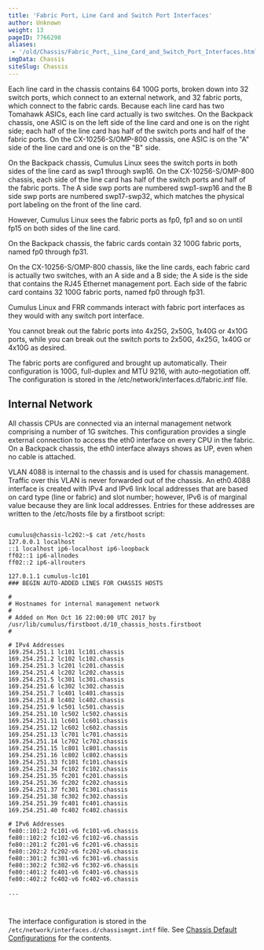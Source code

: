 ```yaml
---
title: 'Fabric Port, Line Card and Switch Port Interfaces'
author: Unknown
weight: 13
pageID: 7766298
aliases:
 - '/old/Chassis/Fabric_Port,_Line_Card_and_Switch_Port_Interfaces.html'
imgData: Chassis
siteSlug: Chassis
---
```

Each line card in the chassis contains 64 100G ports, broken down into
32 switch ports, which connect to an external network, and 32 fabric
ports, which connect to the fabric cards. Because each line card has two
Tomahawk ASICs, each line card actually is two switches. On the Backpack
chassis, one ASIC is on the left side of the line card and one is on the
right side; each half of the line card has half of the switch ports and
half of the fabric ports. On the CX-10256-S/OMP-800 chassis, one ASIC is
on the "A" side of the line card and one is on the "B" side.

On the Backpack chassis, Cumulus Linux sees the switch ports in both
sides of the line card as swp1 through swp16. On the CX-10256-S/OMP-800
chassis, each side of the line card has half of the switch ports and
half of the fabric ports. The A side swp ports are numbered swp1-swp16
and the B side swp ports are numbered swp17-swp32, which matches the
physical port labeling on the front of the line card.

However, Cumulus Linux sees the fabric ports as fp0, fp1 and so on until
fp15 on both sides of the line card.

On the Backpack chassis, the fabric cards contain 32 100G fabric ports,
named fp0 through fp31.

On the CX-10256-S/OMP-800 chassis, like the line cards, each fabric card
is actually two switches, with an A side and a B side; the A side is the
side that contains the RJ45 Ethernet management port. Each side of the
fabric card contains 32 100G fabric ports, named fp0 through fp31.

Cumulus Linux and FRR commands interact with fabric port interfaces as
they would with any switch port interface.

You cannot break out the fabric ports into 4x25G, 2x50G, 1x40G or 4x10G
ports, while you can break out the switch ports to 2x50G, 4x25G, 1x40G
or 4x10G as desired.

The fabric ports are configured and brought up automatically. Their
configuration is 100G, full-duplex and MTU 9216, with auto-negotiation
off. The configuration is stored in the
/etc/network/interfaces.d/fabric.intf file.

## Internal Network

All chassis CPUs are connected via an internal management network
comprising a number of 1G switches. This configuration provides a single
external connection to access the eth0 interface on every CPU in the
fabric. On a Backpack chassis, the eth0 interface always shows as UP,
even when no cable is attached.

VLAN 4088 is internal to the chassis and is used for chassis management.
Traffic over this VLAN is never forwarded out of the chassis. An
eth0.4088 interface is created with IPv4 and IPv6 link local addresses
that are based on card type (line or fabric) and slot number; however,
IPv6 is of marginal value because they are link local addresses. Entries
for these addresses are written to the /etc/hosts file by a firstboot
script:

``` 
                   
cumulus@chassis-lc202:~$ cat /etc/hosts
127.0.0.1 localhost
::1 localhost ip6-localhost ip6-loopback
ff02::1 ip6-allnodes
ff02::2 ip6-allrouters
 
127.0.1.1 cumulus-lc101
### BEGIN AUTO-ADDED LINES FOR CHASSIS HOSTS
 
#
# Hostnames for internal management network
#
# Added on Mon Oct 16 22:00:00 UTC 2017 by /usr/lib/cumulus/firstboot.d/10_chassis_hosts.firstboot
#
 
# IPv4 Addresses
169.254.251.1 lc101 lc101.chassis
169.254.251.2 lc102 lc102.chassis
169.254.251.3 lc201 lc201.chassis
169.254.251.4 lc202 lc202.chassis
169.254.251.5 lc301 lc301.chassis
169.254.251.6 lc302 lc302.chassis
169.254.251.7 lc401 lc401.chassis
169.254.251.8 lc402 lc402.chassis
169.254.251.9 lc501 lc501.chassis
169.254.251.10 lc502 lc502.chassis
169.254.251.11 lc601 lc601.chassis
169.254.251.12 lc602 lc602.chassis
169.254.251.13 lc701 lc701.chassis
169.254.251.14 lc702 lc702.chassis
169.254.251.15 lc801 lc801.chassis
169.254.251.16 lc802 lc802.chassis
169.254.251.33 fc101 fc101.chassis
169.254.251.34 fc102 fc102.chassis
169.254.251.35 fc201 fc201.chassis
169.254.251.36 fc202 fc202.chassis
169.254.251.37 fc301 fc301.chassis
169.254.251.38 fc302 fc302.chassis
169.254.251.39 fc401 fc401.chassis
169.254.251.40 fc402 fc402.chassis
 
# IPv6 Addresses
fe80::101:2 fc101-v6 fc101-v6.chassis
fe80::102:2 fc102-v6 fc102-v6.chassis
fe80::201:2 fc201-v6 fc201-v6.chassis
fe80::202:2 fc202-v6 fc202-v6.chassis
fe80::301:2 fc301-v6 fc301-v6.chassis
fe80::302:2 fc302-v6 fc302-v6.chassis
fe80::401:2 fc401-v6 fc401-v6.chassis
fe80::402:2 fc402-v6 fc402-v6.chassis
 
...
   
    
```

The interface configuration is stored in the
`/etc/network/interfaces.d/chassismgmt.intf` file. See [Chassis Default
Configurations](/old/Chassis/Chassis_Default_Configurations.html) for
the contents.

